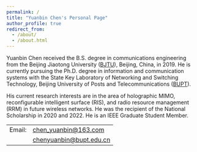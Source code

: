 ```yaml
---
permalink: /
title: "Yuanbin Chen's Personal Page"
author_profile: true
redirect_from: 
  - /about/
  - /about.html
---
```


Yuanbin Chen received the B.S. degree in communications engineering from the Beijing Jiaotong University ([BJTU](www.bjtu.edu.cn)), Beijing, China, in 2019. He is currently pursuing the Ph.D. degree in information and communication systems with the State Key Laboratory of Networking and Switching Technology, Beijing University of Posts and Telecommunications ([BUPT](www.bupt.edu.cn)). 


His current research interests are in the area of holographic MIMO, reconfigurable intelligent surface (RIS), and radio resource management (RRM) in future wireless networks. He was the recipient of the National Scholarship in 2020 and 2022. He is an IEEE Graduate Student Member.

<table>
<tr><td>Email:</td><td><a href="mailto:chen_yuanbin@163.com">chen_yuanbin@163.com</a></td></tr>
<tr><td></td><td><a href="mailto:chenyuanbin@bupt.edu.cn">chenyuanbin@bupt.edu.cn</a></td></tr>
</table>

